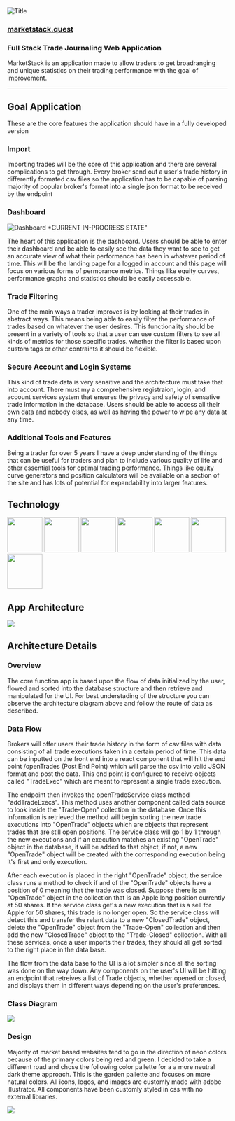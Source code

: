 <img src="ReadMeImages\Title.png" alt="Title" style="margin: auto;">

### [marketstack.quest](marketstack.quest)
### Full Stack Trade Journaling Web Application


MarketStack is an application made to allow traders to get broadranging and unique statistics on their trading performance with the goal of improvement.

---

## Goal Application

These are the core features the application should have in a fully developed version

### Import

Importing trades will be the core of this application and there are several complications to get through. Every broker send out a user's trade history in differently formated csv files so the application has to be capable of parsing majority of popular broker's format into a single json format to be received by the endpoint

### Dashboard
<img src="ReadMeImages\Dashboard.png" alt="Dashboard">
*CURRENT IN-PROGRESS STATE"

The heart of this application is the dashboard. Users should be able to enter their dashboard and be able to easily see the data they want to see to get an accurate view of what their performance has been in whatever period of time. This will be the landing page for a logged in account and this page will focus on various forms of permorance metrics. Things like equity curves, performance graphs and statistics should be easily accessable.

### Trade Filtering

One of the main ways a trader improves is by looking at their trades in abstract ways. This means being able to easily filter the performance of trades based on whatever the user desires. This functionality should be present in a variety of tools so that a user can use custom filters to see all kinds of metrics for those specific trades. whether the filter is based upon custom tags or other contraints it should be flexible.

### Secure Account and Login Systems

This kind of trade data is very sensitive and the architecture must take that into account. There must my a comprehensive registraion, login, and account services system that ensures the privacy and safety of sensative trade information in the database. Users should be able to access all their own data and nobody elses, as well as having the power to wipe any data at any time.

### Additional Tools and Features
Being a trader for over 5 years I have a deep understanding of the things that can be useful for traders and plan to include various quality of life and other essential tools for optimal trading performance. Things like equity curve generators and position calculators will be available on a section of the site and has lots of potential for expandability into larger features.

## Technology
<p style="margin:auto;">
<img src="ReadMeImages\SpringBoot.png" width="80px" height="80px" style="display: inline;">
<img src="ReadMeImages\Kotlin.png" width="80px" height="80px" style="display: inline;">
<img src="ReadMeImages\TypeScript.png" width="80px" height="80px" style="display: inline;">
<img src="ReadMeImages\react.png" width="80px" height="80px" style="display: inline;">
<img src="ReadMeImages\mongodb.png" width="80px" height="80px" style="display: inline;">
<img src="ReadMeImages\html.png" width="80px" height="80px" style="display: inline;">
<img src="ReadMeImages\css.png" width="80px" height="80px" style="display: inline; margin-right: 5px;">
</p>

## App Architecture
 <img src="ReadMeImages\MarketStackArchitecture.png">

 ## Architecture Details

 ### Overview
The core function app is based upon the flow of data initialized by the user, flowed and sorted into the database structure and then retrieve and manipulated for the UI. For best understading of the structure you can observe the architecture diagram above and follow the route of data as described.

### Data Flow
Brokers will offer users their trade history in the form of csv files with data consisting of all trade executions taken in a certain period of time. This data can be inputted on the front end into a react component that will hit the end point /openTrades (Post End Point) which will parse the csv into valid JSON format and post the data. This end point is configured to receive objects called "TradeExec" which are meant to represent a single trade execution.

The endpoint then invokes the openTradeService class method "addTradeExecs". This method uses another component called data source to look inside the "Trade-Open" collection in the database. Once this information is retrieved the method will begin sorting the new trade executions into "OpenTrade" objects which are objects that represent trades that are still open positions. The service class will go 1 by 1 through the new executions and if an execution matches an existing "OpenTrade" object in the database, it will be added to that object, if not, a new "OpenTrade" object will be created with the corresponding execution being it's first and only execution. 

After each execution is placed in the right "OpenTrade" object, the service class runs a method to check if and of the "OpenTrade" objects have a position of 0 meaning that the trade was closed. Suppose there is an "OpenTrade" object in the collection that is an Apple long position currently at 50 shares. If the service class get's a new execution that is a sell for Apple for 50 shares, this trade is no longer open. So the service class will detect this and transfer the relant data to a new "ClosedTrade" object, delete the "OpenTrade" object from the "Trade-Open" collection and then add the new "ClosedTrade" object to the "Trade-Closed" collection. With all these services, once a user imports their trades, they should all get sorted to the right place in the data base.

The flow from the data base to the UI is a lot simpler since all the sorting was done on the way down. Any components on the user's UI will be hitting an endpoint that retreives a list of Trade objects, whether opened or closed, and displays them in different ways depending on the user's preferences.

### Class Diagram
 
 <img src="ReadMeImages\ClassDiagram.png" style="margin: auto;">

### Design

Majority of market based websites tend to go in the direction of neon colors because of the primary colors being red and green. I decided to take a different road and chose the following color pallette for a a more neutral dark theme approach. This is the garden pallette and focuses on more natural colors. All icons, logos, and images are customly made with adobe illustrator. All components have been customly styled in css with no external libraries.

<img src="ReadMeImages\Pallette.png" style="margin: auto;">
